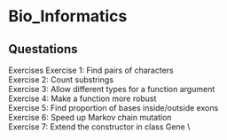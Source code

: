 # Bio_Informatics

## Questations

Exercises
Exercise 1: Find pairs of characters \
Exercise 2: Count substrings \
Exercise 3: Allow different types for a function argument \
Exercise 4: Make a function more robust \
Exercise 5: Find proportion of bases inside/outside exons \
Exercise 6: Speed up Markov chain mutation \
Exercise 7: Extend the constructor in class Gene \

